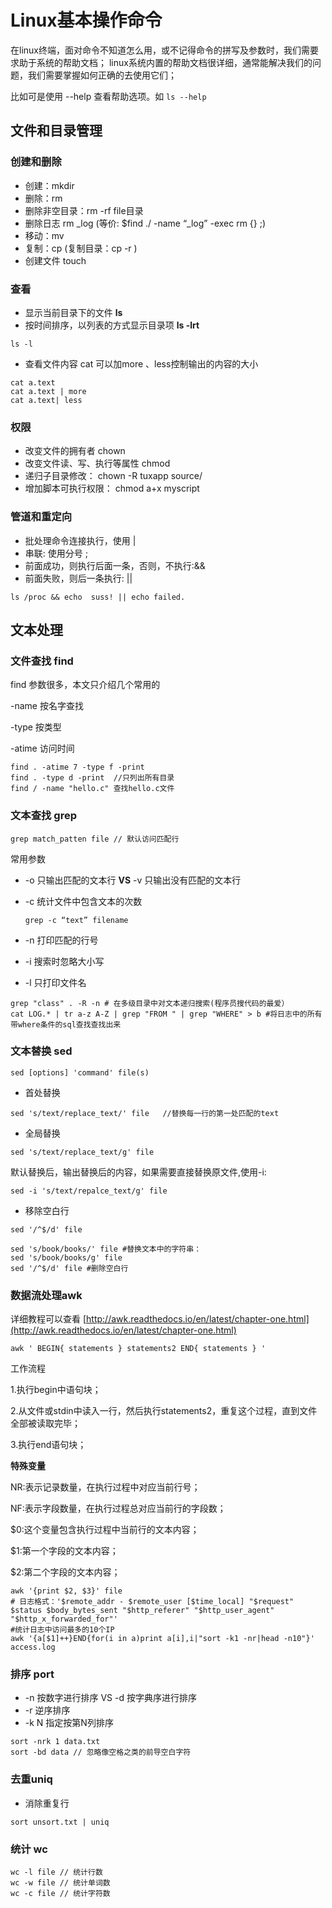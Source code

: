 # Linux基本操作命令

在linux终端，面对命令不知道怎么用，或不记得命令的拼写及参数时，我们需要求助于系统的帮助文档； linux系统内置的帮助文档很详细，通常能解决我们的问题，我们需要掌握如何正确的去使用它们；

比如可是使用 --help 查看帮助选项。如 `ls --help`

## 文件和目录管理

### 创建和删除

* 创建：mkdir
* 删除：rm
* 删除非空目录：rm -rf file目录
* 删除日志 rm _log \(等价: $find ./ -name “_log” -exec rm {} ;\)
* 移动：mv
* 复制：cp \(复制目录：cp -r \)
* 创建文件 touch

### 查看

* 显示当前目录下的文件 **ls**
* 按时间排序，以列表的方式显示目录项 **ls -lrt**

```text
ls -l
```

* 查看文件内容 cat  可以加more 、less控制输出的内容的大小

```text
cat a.text
cat a.text | more
cat a.text| less
```

### 权限

* 改变文件的拥有者 chown
* 改变文件读、写、执行等属性 chmod
* 递归子目录修改： chown -R tuxapp source/
* 增加脚本可执行权限： chmod a+x myscript

### 管道和重定向

* 批处理命令连接执行，使用 \|
* 串联: 使用分号 ;
* 前面成功，则执行后面一条，否则，不执行:&&
* 前面失败，则后一条执行: \|\|

```text
ls /proc && echo  suss! || echo failed.
```

## 文本处理

### 文件查找 find

find 参数很多，本文只介绍几个常用的

-name 按名字查找

-type 按类型

-atime 访问时间

```text
find . -atime 7 -type f -print
find . -type d -print  //只列出所有目录
find / -name "hello.c" 查找hello.c文件
```

### 文本查找 grep

```text
grep match_patten file // 默认访问匹配行
```

常用参数

* -o 只输出匹配的文本行 **VS** -v 只输出没有匹配的文本行
* -c 统计文件中包含文本的次数

  `grep -c “text” filename`

* -n 打印匹配的行号
* -i 搜索时忽略大小写
* -l 只打印文件名

```text
grep "class" . -R -n # 在多级目录中对文本递归搜索(程序员搜代码的最爱）
cat LOG.* | tr a-z A-Z | grep "FROM " | grep "WHERE" > b #将日志中的所有带where条件的sql查找查找出来
```

### 文本替换 sed

```text
sed [options] 'command' file(s)
```

* 首处替换

```text
sed 's/text/replace_text/' file   //替换每一行的第一处匹配的text
```

* 全局替换

```text
sed 's/text/replace_text/g' file
```

默认替换后，输出替换后的内容，如果需要直接替换原文件,使用-i:

```text
sed -i 's/text/repalce_text/g' file
```

* 移除空白行

```text
sed '/^$/d' file
```

```text
sed 's/book/books/' file #替换文本中的字符串：
sed 's/book/books/g' file
sed '/^$/d' file #删除空白行
```

### 数据流处理awk

详细教程可以查看 [http://awk.readthedocs.io/en/latest/chapter-one.html](http://awk.readthedocs.io/en/latest/chapter-one.html)

```text
awk ' BEGIN{ statements } statements2 END{ statements } '
```

工作流程

1.执行begin中语句块；

2.从文件或stdin中读入一行，然后执行statements2，重复这个过程，直到文件全部被读取完毕；

3.执行end语句块；

**特殊变量**

NR:表示记录数量，在执行过程中对应当前行号；

NF:表示字段数量，在执行过程总对应当前行的字段数；

$0:这个变量包含执行过程中当前行的文本内容；

$1:第一个字段的文本内容；

$2:第二个字段的文本内容；

```text
awk '{print $2, $3}' file
# 日志格式：'$remote_addr - $remote_user [$time_local] "$request" $status $body_bytes_sent "$http_referer" "$http_user_agent" "$http_x_forwarded_for"'
#统计日志中访问最多的10个IP
awk '{a[$1]++}END{for(i in a)print a[i],i|"sort -k1 -nr|head -n10"}' access.log
```

### 排序 port

* -n 按数字进行排序 VS -d 按字典序进行排序
* -r 逆序排序
* -k N 指定按第N列排序

```text
sort -nrk 1 data.txt
sort -bd data // 忽略像空格之类的前导空白字符
```

### 去重uniq

* 消除重复行

```text
sort unsort.txt | uniq
```

### 统计 wc

```text
wc -l file // 统计行数
wc -w file // 统计单词数
wc -c file // 统计字符数
```

